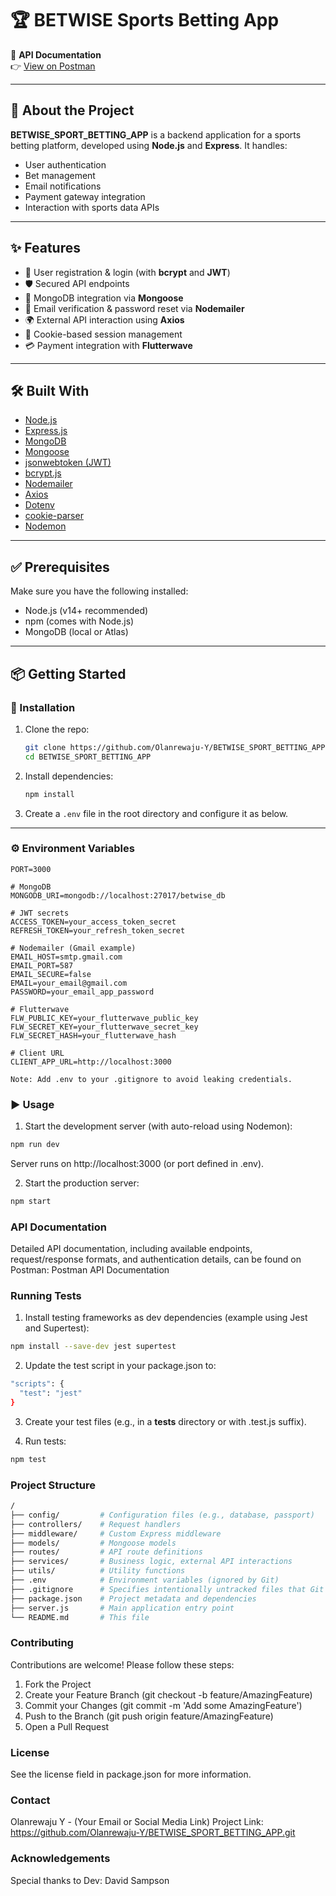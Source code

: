 # 🏆 BETWISE Sports Betting App

📄 **API Documentation**  
👉 [View on Postman](https://documenter.getpostman.com/view/44305072/2sB2qi8ddN)

---

## 🚀 About the Project

**BETWISE_SPORT_BETTING_APP** is a backend application for a sports betting platform, developed using **Node.js** and **Express**. It handles:

- User authentication
- Bet management
- Email notifications
- Payment gateway integration
- Interaction with sports data APIs

---

## ✨ Features

- 🔐 User registration & login (with **bcrypt** and **JWT**)
- 🛡️ Secured API endpoints
- 💾 MongoDB integration via **Mongoose**
- 📧 Email verification & password reset via **Nodemailer**
- 🌍 External API interaction using **Axios**
- 🍪 Cookie-based session management
- 💳 Payment integration with **Flutterwave**

---

## 🛠️ Built With

- [Node.js](https://nodejs.org/)
- [Express.js](https://expressjs.com/)
- [MongoDB](https://www.mongodb.com/)
- [Mongoose](https://mongoosejs.com/)
- [jsonwebtoken (JWT)](https://github.com/auth0/node-jsonwebtoken)
- [bcrypt.js](https://github.com/dcodeIO/bcrypt.js)
- [Nodemailer](https://nodemailer.com/about/)
- [Axios](https://axios-http.com/)
- [Dotenv](https://www.npmjs.com/package/dotenv)
- [cookie-parser](https://www.npmjs.com/package/cookie-parser)
- [Nodemon](https://www.npmjs.com/package/nodemon)

---

## ✅ Prerequisites

Make sure you have the following installed:

- Node.js (v14+ recommended)
- npm (comes with Node.js)
- MongoDB (local or Atlas)

---

## 📦 Getting Started

### 🧰 Installation

1. Clone the repo:

    ```bash
    git clone https://github.com/Olanrewaju-Y/BETWISE_SPORT_BETTING_APP.git
    cd BETWISE_SPORT_BETTING_APP
    ```

2. Install dependencies:

    ```bash
    npm install
    ```

3. Create a `.env` file in the root directory and configure it as below.

---

### ⚙️ Environment Variables

```env
PORT=3000

# MongoDB
MONGODB_URI=mongodb://localhost:27017/betwise_db

# JWT secrets
ACCESS_TOKEN=your_access_token_secret
REFRESH_TOKEN=your_refresh_token_secret

# Nodemailer (Gmail example)
EMAIL_HOST=smtp.gmail.com
EMAIL_PORT=587
EMAIL_SECURE=false
EMAIL=your_email@gmail.com
PASSWORD=your_email_app_password

# Flutterwave
FLW_PUBLIC_KEY=your_flutterwave_public_key
FLW_SECRET_KEY=your_flutterwave_secret_key
FLW_SECRET_HASH=your_flutterwave_hash

# Client URL
CLIENT_APP_URL=http://localhost:3000

Note: Add .env to your .gitignore to avoid leaking credentials.

```


### ▶️ Usage

1. Start the development server (with auto-reload using Nodemon):

```bash
npm run dev
```
Server runs on http://localhost:3000 (or port defined in .env).

2. Start the production server:

```bash
npm start

```


### API Documentation
Detailed API documentation, including available endpoints, request/response formats, and authentication details, can be found on Postman:
Postman API Documentation


### Running Tests
1. Install testing frameworks as dev dependencies (example using Jest and Supertest):
```bash
npm install --save-dev jest supertest
```
    
2. Update the test script in your package.json to: 
```bash
"scripts": {
  "test": "jest"
}
```
3. Create your test files (e.g., in a __tests__ directory or with .test.js suffix).

4. Run tests:
```bash
npm test
```

### Project Structure
```bash
/
├── config/         # Configuration files (e.g., database, passport)
├── controllers/    # Request handlers
├── middleware/     # Custom Express middleware
├── models/         # Mongoose models
├── routes/         # API route definitions
├── services/       # Business logic, external API interactions
├── utils/          # Utility functions
├── .env            # Environment variables (ignored by Git)
├── .gitignore      # Specifies intentionally untracked files that Git should ignore
├── package.json    # Project metadata and dependencies
├── server.js       # Main application entry point
└── README.md       # This file

```

### Contributing
Contributions are welcome! Please follow these steps:

1. Fork the Project
2. Create your Feature Branch (git checkout -b feature/AmazingFeature)
3. Commit your Changes (git commit -m 'Add some AmazingFeature')
4. Push to the Branch (git push origin feature/AmazingFeature)
5. Open a Pull Request


### License
See the license field in package.json for more information.


### Contact
Olanrewaju Y - (Your Email or Social Media Link)
Project Link: https://github.com/Olanrewaju-Y/BETWISE_SPORT_BETTING_APP.git


### Acknowledgements
Special thanks to Dev: David Sampson







